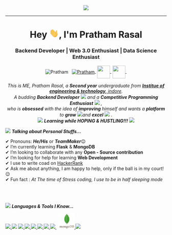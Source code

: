 <p align="center">
  <img src="https://github.com/thompsonemerson/thompsonemerson/raw/master/cover-thompson.png" height="200"/>
</p>
<hr>
<h1 align="center">Hey <img src="https://raw.githubusercontent.com/ABSphreak/ABSphreak/master/gifs/Hi.gif" width="30px">, I'm Pratham Rasal</h1>
<h3 align="center">Backend Developer | Web 3.0 Enthusiast | Data Science Enthusiast</h3>
<p align="center"
<a href="https://www.linkedin.com/in/prathamrasal/" target="blank"><img align="center" src="https://icon-library.com/images/linkedin-flat-icon/linkedin-flat-icon-10.jpg" alt="Pratham" height="40" width="40" /> &nbsp</a>
<a href="https://www.facebook.com/pratham11rasal/" target="blank"><img align="center" src="https://cdn-icons-png.flaticon.com/512/733/733547.png" alt="Pratham" height="40" width="40" />&nbsp</a>
<a href="https://www.hackerrank.com/prathamrasal6" target="blank"><img align="center" src="https://upload.wikimedia.org/wikipedia/commons/thumb/6/6a/Hackerrank_meaningful_logo.svg/768px-Hackerrank_meaningful_logo.svg.png" height="40" width="40" />&nbsp</a>
<a href = "emailto: prathamrasal6@gmail.com"><img align="center" src="https://cdn-icons-png.flaticon.com/512/5968/5968534.png" height="40" width="40" />&nbsp</a>
</p>
</p>



<p align="center">
  <em>
    This is ME, Pratham Rasal, a <b>Second year</b> undergraduate from <a href="https://www.ietdavv.edu.in//"> <b>Institue of engineering & technology</b>, indore</a>. <br>
    A budding <b>Backend Developer</b> <img src="https://github.com/TheDudeThatCode/TheDudeThatCode/blob/master/Assets/Developer.gif" width="30px"> and a <b>Competitive Programming Enthusiast</b>&nbsp;<img src="https://github.com/TheDudeThatCode/TheDudeThatCode/blob/master/Assets/Designer.gif" width="36px">&nbsp,<br>who is <b>obsessed</b>
    with the idea of <b>improving</b> himself and wants a <b>platform</b> to 
    <b>grow</b> <img src="https://github.com/TheDudeThatCode/TheDudeThatCode/blob/master/Assets/Rocket.gif" width="18px">and 
    <b>excel</b> <img src="https://github.com/TheDudeThatCode/TheDudeThatCode/blob/master/Assets/Medal.gif" width="20px">&nbsp.
  </em> 
  <br>
  <img src="https://media.giphy.com/media/VgCDAzcKvsR6OM0uWg/giphy.gif" width="50" /> <b><i>Learning while HOPING & HUSTLING!!!</i></b> <img src="https://media.giphy.com/media/7j2hfyeVcDtf2/giphy.gif" width="50" />
</p>

<img src="https://media.giphy.com/media/ObNTw8Uzwy6KQ/giphy.gif" width="30px">&nbsp;***Talking about Personal Stuffs...***

✔ Pronouns: ***He/His*** or ***TeamMaker***😉 <br>
✔ I’m currently learning **Flask** & **MongoDB**<br>
✔ I’m looking to collaborate with any **Open - Source contribution**<br>
✔ I’m looking for help for learning **Web Development**<br>
✔ I use to write coad on [HackerRank](https://www.hackerrank.com/prathamrasal6) <br>
✔ Ask me about anything, I am happy to help, only if the ball is in my court!😉<br>
✔ Fun fact : *At The time of Stress coding, I use to be in half sleeping mode*<br><br><br><br>
 

<img src="https://media.giphy.com/media/ObNTw8Uzwy6KQ/giphy.gif" width="30px">&nbsp;***Languages & Tools I Know...***
<p align="left">
  
  <a href="https://flask.palletsprojects.com/en/2.0.x/" target="_blank"> <img src="https://i.postimg.cc/56tQ6SYD/188-1882559-python-flask-hd-png-download-modified-1.png' border='0' alt='188-1882559-python-flask-hd-png-download-modified-1" width="40px"> </a>
    <a href="https://isocpp.org/" target="-blank"><img src="https://img.icons8.com/color/48/000000/c-plus-plus-logo.png"/></a>
    <a href="https://www.java.com" target="_blank"> <img src="https://img.icons8.com/color/48/000000/java-coffee-cup-logo.png"/> </a>
    <a href="https://developer.mozilla.org/en-US/docs/Web/JavaScript" target="_blank"> <img src="https://img.icons8.com/color/48/000000/javascript.png"/> </a> 
    <a href="https://www.w3.org/html/" target="_blank"> <img src="https://img.icons8.com/color/48/000000/html-5.png"/> </a> 
    <a href="https://getbootstrap.com" target="_blank"> <img src="https://img.icons8.com/color/48/000000/bootstrap.png"/> </a> 
    <a href="https://www.python.org" target="_blank"> <img src="https://img.icons8.com/color/48/000000/python.png"/> </a> 
    <a style="padding-right:8px;" href="https://www.mysql.com/" target="_blank"> <img src="https://img.icons8.com/fluent/50/000000/mysql-logo.png"/> </a>
    <a href="https://www.mongodb.com/" target="_blank"> <img src="https://raw.githubusercontent.com/devicons/devicon/master/icons/mongodb/mongodb-original-wordmark.svg" alt="mongodb" width="48" height="48"/> </a> 
    <a href="https://git-scm.com/" target="_blank"> <img src="https://img.icons8.com/color/48/000000/git.png"/> </a> 
      
</p>
